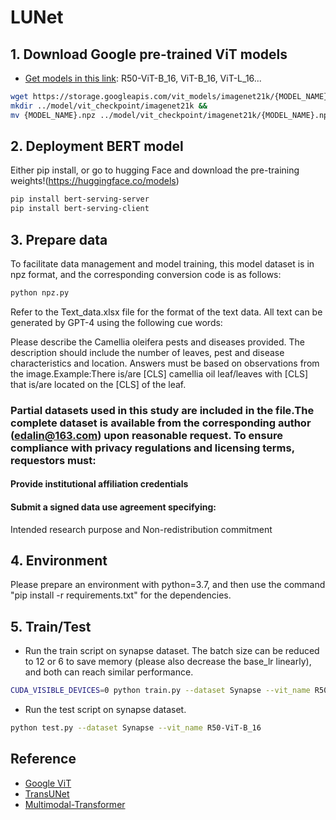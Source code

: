 # LUNet

## 1. Download Google pre-trained ViT models
* [Get models in this link](https://console.cloud.google.com/storage/vit_models/): R50-ViT-B_16, ViT-B_16, ViT-L_16...
```bash
wget https://storage.googleapis.com/vit_models/imagenet21k/{MODEL_NAME}.npz &&
mkdir ../model/vit_checkpoint/imagenet21k &&
mv {MODEL_NAME}.npz ../model/vit_checkpoint/imagenet21k/{MODEL_NAME}.npz
```
## 2. Deployment BERT model
Either pip install, or go to hugging Face and download the pre-training weights!(https://huggingface.co/models)
```bash
pip install bert-serving-server  
pip install bert-serving-client 
```

## 3. Prepare data
To facilitate data management and model training, this model dataset is in npz format, and the corresponding conversion code is as follows:
```bash
python npz.py
```
Refer to the Text_data.xlsx file for the format of the text data. All text can be generated by GPT-4 using the following cue words:

Please describe the Camellia oleifera pests and diseases provided. The description should include the number of leaves, pest and disease characteristics and location. Answers must be based on observations from the image.Example:There is/are [CLS] camellia oil leaf/leaves with [CLS] that is/are located on the [CLS] of the leaf.

### Partial datasets used in this study are included in the file.The complete dataset is available from the corresponding author (edalin@163.com) upon reasonable request. To ensure compliance with privacy regulations and licensing terms, requestors must:
#### Provide institutional affiliation credentials
#### Submit a signed data use agreement specifying:
Intended research purpose and Non-redistribution commitment

## 4. Environment

Please prepare an environment with python=3.7, and then use the command "pip install -r requirements.txt" for the dependencies.

## 5. Train/Test

- Run the train script on synapse dataset. The batch size can be reduced to 12 or 6 to save memory (please also decrease the base_lr linearly), and both can reach similar performance.

```bash
CUDA_VISIBLE_DEVICES=0 python train.py --dataset Synapse --vit_name R50-ViT-B_16
```

- Run the test script on synapse dataset. 

```bash
python test.py --dataset Synapse --vit_name R50-ViT-B_16
```

## Reference
* [Google ViT](https://github.com/google-research/vision_transformer)
* [TransUNet](https://github.com/Beckschen/TransUNet)
* [Multimodal-Transformer](https://github.com/yaohungt/Multimodal-Transformer)
